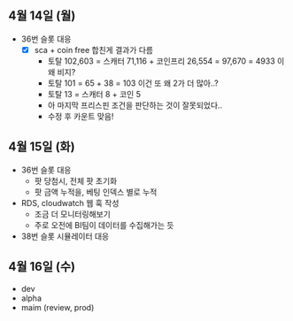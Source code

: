 
## 4월 14일 (월)

- 36번 슬롯 대응
	- [x] sca + coin free 합친게 결과가 다름
		- 토탈 102,603 = 스캐터 71,116 + 코인프리 26,554 = 97,670 = 4933 이 왜 비지?
		- 토탈 101 = 65 + 38 = 103 이건 또 왜 2가 더 많아..?
		- 토탈 13 = 스캐터 8 + 코인 5
		- 아 마지막 프리스핀 조건을 판단하는 것이 잘못되었다..
		- 수정 후 카운트 맞음!

## 4월 15일 (화)

- 36번 슬롯 대응
	- 팟 당첨시, 전체 팟 초기화
	- 팟 금액 누적을, 베팅 인덱스 별로 누적
- RDS, cloudwatch 웹 훅 작성
	- 조금 더 모니터링해보기
	- 주로 오전에 BI팀이 데이터를 수집해가는 듯
- 38번 슬롯 시뮬레이터 대응


## 4월 16일 (수)

- dev
- alpha
- maim (review, prod)